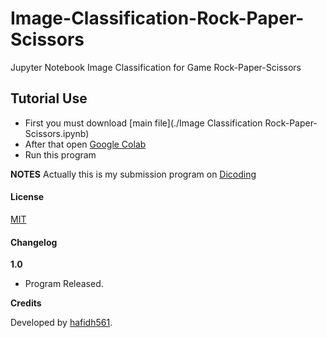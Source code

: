 # Image-Classification-Rock-Paper-Scissors
Jupyter Notebook Image Classification for Game Rock-Paper-Scissors

## Tutorial Use

- First you must download [main file](./Image Classification Rock-Paper-Scissors.ipynb)
- After that open [Google Colab](https://colab.research.google.com/)
- Run this program

**NOTES**
Actually this is my submission program on [Dicoding](https://www.dicoding.com/)

#### License

[MIT](./LICENSE)

#### Changelog

**1.0**

- Program Released.

**Credits**

Developed by [hafidh561](https://github.com/hafidh561).
